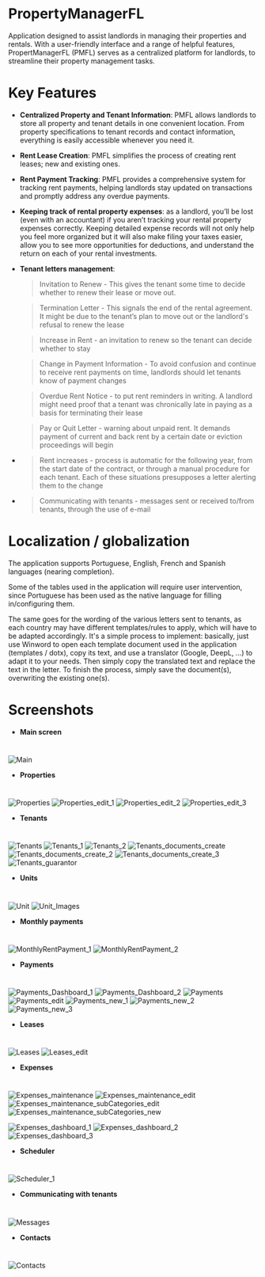 # PropertyManagerFL

Application designed to assist landlords in managing their properties and rentals. With a user-friendly interface and a range of helpful features, PropertManagerFL (PMFL) serves as a centralized platform for landlords, to streamline their property management tasks.

# Key Features

- **Centralized Property and Tenant Information**: PMFL allows landlords to store all property and tenant details in one convenient location. From property specifications to tenant records and contact information, everything is easily accessible whenever you need it.

- **Rent Lease Creation**: PMFL simplifies the process of creating rent leases; new and existing ones.

- **Rent Payment Tracking**: PMFL provides a comprehensive system for tracking rent payments, helping landlords stay updated on transactions and promptly address any overdue payments.
- **Keeping track of rental property expenses**: as a landlord, you’ll be lost (even with an accountant) if you aren’t tracking your rental property expenses correctly.
 Keeping detailed expense records will not only help you feel more organized but it will also make filing your taxes easier, allow you to see more opportunities for deductions, and understand the return on each of your rental investments.

- **Tenant letters management**:
  
  >Invitation to Renew - This gives the tenant some time to decide whether to renew their lease or move out.
  
  >Termination Letter - This signals the end of the rental agreement. It might be due to the tenant’s plan to move out or the landlord's refusal to renew the lease
  
  >Increase in Rent - an invitation to renew so the tenant can decide whether to stay
  
  >Change in Payment Information - To avoid confusion and continue to receive rent payments on time, landlords should let tenants know of payment changes
  
  >Overdue Rent Notice - to put rent reminders in writing. A landlord might need proof that a tenant was chronically late in paying as a basis for terminating their lease
  
  >Pay or Quit Letter - warning about unpaid rent. It demands payment of current and back rent by a certain date or eviction proceedings will begin

  
- >Rent increases - process is automatic for the following year, from the start date of the contract, or through a manual procedure for each tenant.
  Each of these situations presupposes a letter alerting them to the change
  
- >Communicating with tenants - messages sent or received to/from tenants, through the use of e-mail

# Localization / globalization
The application supports Portuguese, English, French and Spanish languages (nearing completion).

Some of the tables used in the application will require user intervention, since Portuguese has been used as the native language for filling in/configuring them.

The same goes for the wording of the various letters sent to tenants, as each country may have different templates/rules to apply, which will have to be adapted accordingly.
It's a simple process to implement: basically, just use Winword to open each template document used in the application (templates / dotx), copy its text, and use a translator (Google, DeepL, ...) to adapt it to your needs. Then simply copy the translated text and replace the text in the letter. To finish the process, simply save the document(s), overwriting the existing one(s).

#

# Screenshots

- **Main screen**
  #
![Main](https://github.com/fauxtix/PropertyManagerFL/assets/49880538/61fe28f7-9703-4a8b-922a-9b948084db15)

- **Properties**
 #
![Properties](https://github.com/fauxtix/PropertyManagerFL/assets/49880538/d1cf7d8f-900d-49c3-9065-82a86a92803a)
![Properties_edit_1](https://github.com/fauxtix/PropertyManagerFL/assets/49880538/13edd0bd-3925-4a16-8011-fb515ffdd239)
![Properties_edit_2](https://github.com/fauxtix/PropertyManagerFL/assets/49880538/8dbe7cfa-bea7-4260-96e6-75390c6fcfdc)
![Properties_edit_3](https://github.com/fauxtix/PropertyManagerFL/assets/49880538/135498e8-f373-41d8-bf8f-35d3f6fb5a20)

- **Tenants**
  #
![Tenants](https://github.com/fauxtix/PropertyManagerFL/assets/49880538/40d50281-d7ae-4acb-8b75-f40087801743)
![Tenants_1](https://github.com/fauxtix/PropertyManagerFL/assets/49880538/6edc7a70-b197-4e3b-b9e6-f540811d74ba)
![Tenants_2](https://github.com/fauxtix/PropertyManagerFL/assets/49880538/11dce827-b339-4ac2-a8b8-b72bab92b956)
![Tenants_documents_create](https://github.com/fauxtix/PropertyManagerFL/assets/49880538/ac2ab8e7-fc90-4088-8a82-1adf9c930094)
![Tenants_documents_create_2](https://github.com/fauxtix/PropertyManagerFL/assets/49880538/3966d0c8-a3ad-4236-a918-671cbf54b938)
![Tenants_documents_create_3](https://github.com/fauxtix/PropertyManagerFL/assets/49880538/9fb35174-0c4a-4ecd-9105-4f75f91cf465)
![Tenants_guarantor](https://github.com/fauxtix/PropertyManagerFL/assets/49880538/d8742713-ecd6-48eb-b800-8eaed7c1cf3f)

- **Units**
 #
![Unit](https://github.com/fauxtix/PropertyManagerFL/assets/49880538/54a0caae-2265-49e6-8b87-e500d43ab15d)
![Unit_Images](https://github.com/fauxtix/PropertyManagerFL/assets/49880538/77df0a32-2d8a-4699-ba78-2b66a8d00279)

- **Monthly payments**
 #
![MonthlyRentPayment_1](https://github.com/fauxtix/PropertyManagerFL/assets/49880538/67874f25-5fb6-4e66-8cfd-1783c5eb1c29)
![MonthlyRentPayment_2](https://github.com/fauxtix/PropertyManagerFL/assets/49880538/6169ae59-9c2d-4db2-b407-f8e2d7bc6e58)

- **Payments**
  #
![Payments_Dashboard_1](https://github.com/fauxtix/PropertyManagerFL/assets/49880538/d4fe17c6-6977-4c60-b2a2-c5f3e22d7cb3)
![Payments_Dashboard_2](https://github.com/fauxtix/PropertyManagerFL/assets/49880538/9961bd55-7314-45d0-bb26-f035b3800627)
![Payments](https://github.com/fauxtix/PropertyManagerFL/assets/49880538/cdcc4ce8-ed48-48e9-8241-fe3a4da2770e)
![Payments_edit](https://github.com/fauxtix/PropertyManagerFL/assets/49880538/f904752f-d38a-4cab-ac5a-bad459f6fac0)
![Payments_new_1](https://github.com/fauxtix/PropertyManagerFL/assets/49880538/48d94d8e-6d17-4ecb-a89d-abc3a73815a7)
![Payments_new_2](https://github.com/fauxtix/PropertyManagerFL/assets/49880538/0cfa598b-43ff-4398-9d9c-0523cfdaa363)
![Payments_new_3](https://github.com/fauxtix/PropertyManagerFL/assets/49880538/aaf6cf89-7dca-46e2-a54f-1cf9984b56b4)

- **Leases**
 #
![Leases](https://github.com/fauxtix/PropertyManagerFL/assets/49880538/b573364b-939b-4f70-be09-acc9634093f5)
![Leases_edit](https://github.com/fauxtix/PropertyManagerFL/assets/49880538/85d07a7a-8c79-4fba-a252-359cf0a1e593)

- **Expenses**
 #
![Expenses_maintenance](https://github.com/fauxtix/PropertyManagerFL/assets/49880538/b164b028-23b8-4b6c-b057-e70d2f7ba095)
![Expenses_maintenance_edit](https://github.com/fauxtix/PropertyManagerFL/assets/49880538/6dda062b-02e5-410c-a5ae-bc1bf961677c)
![Expenses_maintenance_subCategories_edit](https://github.com/fauxtix/PropertyManagerFL/assets/49880538/c47278d5-e37e-44d0-9132-1f1cf8ec1d39)
![Expenses_maintenance_subCategories_new](https://github.com/fauxtix/PropertyManagerFL/assets/49880538/7c443597-3d3e-41f3-8251-f84374f5a481)

![Expenses_dashboard_1](https://github.com/fauxtix/PropertyManagerFL/assets/49880538/66b25d6a-5928-44cd-a489-5d48cd5cde5f)
![Expenses_dashboard_2](https://github.com/fauxtix/PropertyManagerFL/assets/49880538/6e7a0cd7-39d2-4690-9dca-1f7de3c34b5d)
![Expenses_dashboard_3](https://github.com/fauxtix/PropertyManagerFL/assets/49880538/37b05f59-b63b-47c9-9fbc-4552d6e27fa3)

- **Scheduler**
  #
![Scheduler_1](https://github.com/fauxtix/PropertyManagerFL/assets/49880538/8419c317-ec2a-472e-8d4a-cb174b62a6f7)

- **Communicating with tenants**
  #
![Messages](https://github.com/fauxtix/PropertyManagerFL/assets/49880538/33ed9de2-d80e-418f-bb00-df5d2a15ad32)

- **Contacts**
  #
![Contacts](https://github.com/fauxtix/PropertyManagerFL/assets/49880538/c32585b3-b6b7-4042-bda8-296e79ff76c9)

